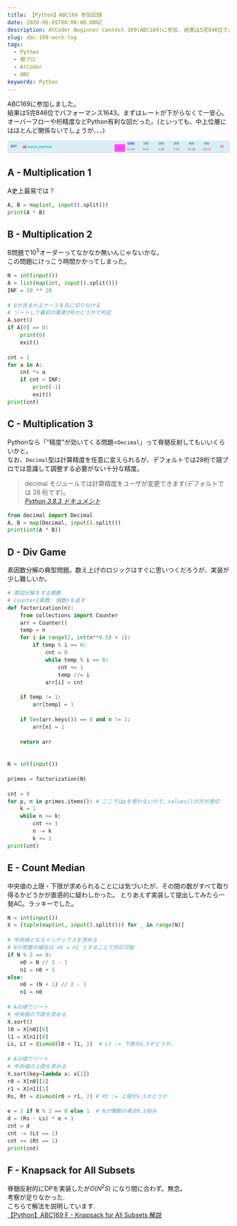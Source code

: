 ```yaml
---
title: 【Python】ABC169 参加記録
date: 2020-06-05T00:00:00.000Z
description: AtCoder Beginner Contest 169(ABC169)に参加. 結果は5完846位でパフォーマンス1643. Pythonによる解答を載せます.
slug: abc-169-work-log
tags: 
  - Python
  - 競プロ
  - AtCoder
  - ABC
keywords: Python
---
```


ABC169に参加しました。  
結果は5完846位でパフォーマンス1643。まずはレートが下がらなくて一安心。  
オーバーフローや桁精度などPython有利な回だった。(といっても、中上位層にはほとんど関係ないでしょうが、、、)

![RankingTable](ABC169_Ranking_Table.png)

## A - Multiplication 1
A史上最易では？
```python
A, B = map(int, input().split())
print(A * B)
```

## B - Multiplication 2
B問題で$10^5$オーダーってなかなか無いんじゃないかな。  
この問題にけっこう時間かかってしまった。
```python
N = int(input())
A = list(map(int, input().split()))
INF = 10 ** 18

# 0が含まれるケースを先に切り分ける
# ソートして最初の要素が0かどうかで判定
A.sort()
if A[0] == 0:
    print(0)
    exit()

cnt = 1
for a in A:
    cnt *= a
    if cnt > INF:
        print(-1)
        exit()
print(cnt)
```

## C - Multiplication 3
Pythonなら「"精度"が効いてくる問題=`Decimal`」って脊髄反射してもいいくらいかと。  
なお、`Decimal`型は計算精度を任意に変えられるが、デフォルトでは28桁で競プロでは意識して調整する必要がない十分な精度。

> decimal モジュールでは計算精度をユーザが変更できます(デフォルトでは 28 桁です)。  
> <cite>[Python 3.8.3 ドキュメント](https://docs.python.org/ja/3/library/decimal.html)</cite>

```python
from decimal import Decimal
A, B = map(Decimal, input().split())
print(int(A * B))
```

## D - Div Game
素因数分解の典型問題。数え上げのロジックはすぐに思いつくだろうが、実装が少し難しいか。

```python
# 素因分解をする関数
# Counter{素数: 個数}を返す
def factorization(n):
    from collections import Counter
    arr = Counter()
    temp = n
    for i in range(2, int(n**0.5) + 1):
        if temp % i == 0:
            cnt = 0
            while temp % i == 0:
                cnt += 1
                temp //= i
            arr[i] = cnt

    if temp != 1:
        arr[temp] = 1

    if len(arr.keys()) == 0 and n != 1:
        arr[n] = 1

    return arr


N = int(input())

primes = factorization(N)

cnt = 0
for p, n in primes.items(): # ここではpを使わないので、values()の方が適切
    k = 1
    while n >= k:
        cnt += 1
        n -= k
        k += 1
print(cnt)
```

## E - Count Median
中央値の上限・下限が求められることには気づいたが、その間の数がすべて取り得るかどうかが直感的に疑わしかった。
とりあえず実装して提出してみたら一発AC。ラッキーでした。

```python
N = int(input())
X = [tuple(map(int, input().split())) for _ in range(N)]

# 中央値となるインデックスを求める
# Nが奇数の場合は n0 = n1 とすることで対応可能
if N % 2 == 0:
    n0 = N // 2 - 1
    n1 = n0 + 1
else:
    n0 = (N + 1) // 2 - 1
    n1 = n0

# Aの順でソート 
# 中央値の下限を求める
X.sort()
l0 = X[n0][0]
l1 = X[n1][0]
Ls, Lt = divmod(l0 + l1, 2)  # Lt := 下限がx.5かどうか。

# Aの順でソート 
# 中央値の上限を求める
X.sort(key=lambda x: x[1])
r0 = X[n0][1]
r1 = X[n1][1]
Rs, Rt = divmod(r0 + r1, 2) # Rt := 上限がx.5かどうか

e = 2 if N % 2 == 0 else 1  # Nが偶数の場合0.5刻み
d = (Rs - Ls) * e + 1
cnt = d
cnt -= (Lt == 1)
cnt += (Rt == 1)
print(cnt)
```

## F - Knapsack for All Subsets
脊髄反射的にDPを実装したが$O(N^2S)$ になり間に合わず。無念。  
考察が足りなかった.  
こちらで解法を説明しています.  
[【Python】ABC169 F - Knapsack for All Subsets 解説](/abc-169-f-work-log)